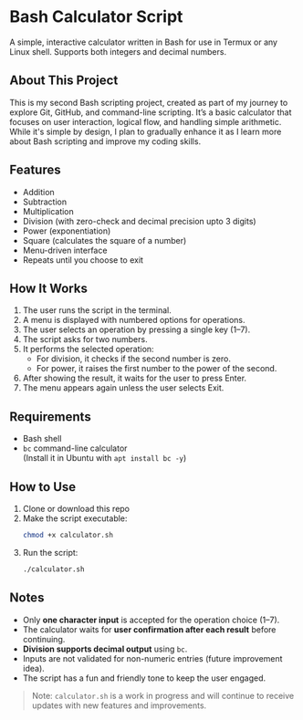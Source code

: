 # Bash Calculator Script

A simple, interactive calculator written in Bash for use in Termux or any Linux shell. Supports both integers and decimal numbers.

## About This Project

This is my second Bash scripting project, created as part of my journey to explore Git, GitHub, and command-line scripting. It’s a basic calculator that focuses on user interaction, logical flow, and handling simple arithmetic. While it's simple by design, I plan to gradually enhance it as I learn more about Bash scripting and improve my coding skills.

## Features

- Addition
- Subtraction
- Multiplication
- Division (with zero-check and decimal precision upto 3 digits)
- Power (exponentiation)
- Square (calculates the square of a number)
- Menu-driven interface
- Repeats until you choose to exit

## How It Works

1. The user runs the script in the terminal.
2. A menu is displayed with numbered options for operations.
3. The user selects an operation by pressing a single key (1–7).
4. The script asks for two numbers.
5. It performs the selected operation:
   - For division, it checks if the second number is zero.
   - For power, it raises the first number to the power of the second.
6. After showing the result, it waits for the user to press Enter.
7. The menu appears again unless the user selects Exit.

## Requirements

- Bash shell
- `bc` command-line calculator  
  (Install it in Ubuntu with `apt install bc -y`)

## How to Use

1. Clone or download this repo
2. Make the script executable:
   ```bash
   chmod +x calculator.sh
   ```
3. Run the script:
   ```bash
   ./calculator.sh
   ```

## Notes

- Only **one character input** is accepted for the operation choice (1–7).
- The calculator waits for **user confirmation after each result** before continuing.
- **Division supports decimal output** using `bc`.
- Inputs are not validated for non-numeric entries (future improvement idea).
- The script has a fun and friendly tone to keep the user engaged.

> Note: `calculator.sh` is a work in progress and will continue to receive updates with new features and improvements.


